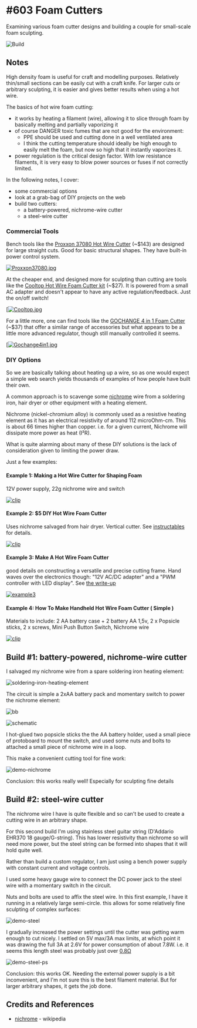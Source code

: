 # #603 Foam Cutters

Examining various foam cutter designs and building a couple for small-scale foam sculpting.

![Build](./assets/FoamCutter_build.jpg?raw=true)

## Notes

High density foam is useful for craft and modelling purposes.
Relatively thin/small sections can be easily cut with a craft knife.
For larger cuts or arbitrary sculpting, it is easier and gives better results when using a hot wire.

The basics of hot wire foam cutting:

* it works by heating a filament (wire), allowing it to slice through foam by basically melting and partially vaporizing it
* of course DANGER toxic fumes that are not good for the environment:
  * PPE should be used and cutting done in a well ventilated area
  * I think the cutting temperature should ideally be high enough to easily melt the foam, but now so high that it instantly vaporizes it.
* power regulation is the critical design factor. With low resistance filaments, it is very easy to blow power sources or fuses if not correctly limited.

In the following notes, I cover:

* some commercial options
* look at a grab-bag of DIY projects on the web
* build two cutters:
  * a battery-powered, nichrome-wire cutter
  * a steel-wire cutter

### Commercial Tools

Bench tools like the [Proxxon 37080 Hot Wire Cutter](https://amzn.to/3w9DWIr) (~$143) are designed
for large straight cuts. Good for basic structural shapes. They have built-in power control system.

[![Proxxon37080.jpg](./assets/Proxxon37080.jpg?raw=true)](https://amzn.to/3w9DWIr)

At the cheaper end, and designed more for sculpting than cutting are tools like the
[Cooltop Hot Wire Foam Cutter kit](https://amzn.to/3MSdUQz) (~$27).
It is powered from a small AC adapter and doesn't appear to have any active regulation/feedback. Just the on/off switch!

[[![Cooltop.jpg](./assets/Cooltop.jpg?raw=true)](https://amzn.to/3MSdUQz)

For a little more, one can find tools like the
[GOCHANGE 4 in 1 Foam Cutter](https://amzn.to/3KLy912) (~$37) that offer a similar range of accessories
but what appears to be a little more advanced regulator, though still manually controlled it seems.

[[![Gochange4in1.jpg](./assets/Gochange4in1.jpg?raw=true)](https://amzn.to/3KLy912)

### DIY Options

So we are basically talking about heating up a wire, so as one would expect a simple web search yields
thousands of examples of how people have built their own.

A common approach is to scavenge some [nichrome](https://en.wikipedia.org/wiki/Nichrome) wire from a soldering iron, hair dryer or other equipment with a heating element.

Nichrome (nickel-chromium alloy) is commonly used as a resistive heating element as it has  an electrical resistivity of around 112 microOhm-cm.
This is about 66 times higher than copper.
i.e. for a given current, Nichrome will dissipate more power as heat (I²R).

What is quite alarming about many of these DIY solutions is the lack of consideration given to limiting the power draw.

Just a few examples:

#### Example 1: Making a Hot Wire Cutter for Shaping Foam

12V power supply, 22g nichrome wire and switch

[![clip](https://img.youtube.com/vi/vXT49RqF6Qc/0.jpg)](https://www.youtube.com/watch?v=vXT49RqF6Qc)

#### Example 2: $5 DIY Hot Wire Foam Cutter

Uses nichrome salvaged from hair dryer.
Vertical cutter. See [instructables](https://www.instructables.com/5-DIY-Hot-Wire-Styrofoam-Cutter/) for details.

[![clip](https://img.youtube.com/vi/x3xGMw4wTy0/0.jpg)](https://www.youtube.com/watch?v=x3xGMw4wTy0)

#### Example 3: Make A Hot Wire Foam Cutter

good details on constructing a versatile and precise cutting frame. Hand waves over the electronics though:
"12V AC/DC adapter" and a "PWM controller with LED display".
See [the write-up](https://www.mistrymaketool.com/make-a-hot-wire-foam-cutter-diy-foam-cutter/)

[![example3](./assets/example3.jpg?raw=true)](https://www.mistrymaketool.com/make-a-hot-wire-foam-cutter-diy-foam-cutter/)

#### Example 4: How To Make Handheld Hot Wire Foam Cutter ( Simple )

Materials to include: 2 AA battery case + 2 battery AA 1,5v, 2 x Popsicle sticks, 2 x screws, Mini Push Button Switch, Nichrome wire

[![clip](https://img.youtube.com/vi/FEMZZWjRDdw/0.jpg)](https://www.youtube.com/watch?v=FEMZZWjRDdw)

## Build #1: battery-powered, nichrome-wire cutter

I salvaged my nichrome wire from a spare soldering iron heating element:

![soldering-iron-heating-element](./assets/soldering-iron-heating-element.jpg?raw=true)

The circuit is simple a 2xAA battery pack and momentary switch to power the nichrome element:

![bb](./assets/FoamCutter_bb.jpg?raw=true)

![schematic](./assets/FoamCutter_schematic.jpg?raw=true)

I hot-glued two popsicle sticks the the AA battery holder, used a small piece of protoboard to mount the switch,
and used some nuts and bolts to attached a small piece of nichrome wire in a loop.

This make a convenient cutting tool for fine work:

![demo-nichrome](./assets/demo-nichrome.jpg?raw=true)

Conclusion: this works really well! Especially for sculpting fine details

## Build #2: steel-wire cutter

The nichrome wire I have is quite flexible and so can't be used to create a cutting wire in an arbitrary shape.

For this second build I'm using stainless steel guitar string (D'Addario EHR370 18 gauge/G-string).
This has lower resistivity than nichrome so will need more power, but the steel string can be formed into shapes that it will hold quite well.

Rather than build a custom regulator, I am just using a bench power supply with constant current and voltage controls.

I used some heavy gauge wire to connect the DC power jack to the steel wire with a momentary switch in the circuit.

Nuts and bolts are used to affix the steel wire. In this first example, I have it running in a relatively large semi-circle.
this allows for some relatively fine sculpting of complex surfaces:

![demo-steel](./assets/demo-steel.jpg?raw=true)

I gradually increased the power settings until the cutter was getting warm enough to cut nicely.
I settled on 5V max/3A max limits, at which point it was drawing the full 3A at 2.6V for power consumption of about 7.8W.
i.e. it seems this length steel was probably just over [0.8Ω](https://www.wolframalpha.com/input?i=2.6V%2F3A)

![demo-steel-ps](./assets/demo-steel-ps.jpg?raw=true)

Conclusion: this works OK. Needing the external power supply is a bit inconvenient, and I'm not sure this is the best filament material. But for larger arbitrary shapes, it gets the job done.

## Credits and References

* [nichrome](https://en.wikipedia.org/wiki/Nichrome) - wikipedia
